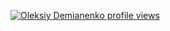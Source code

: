 [![Oleksiy Demianenko profile views](https://u8views.com/api/v1/github/profiles/27147054/views/day-week-month-total-count.svg)](https://u8views.com/github/AlexDemian)
